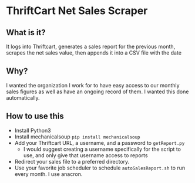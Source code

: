 # ThriftCart Net Sales Scraper

## What is it?

It logs into Thriftcart, generates a sales report for the previous month, scrapes the net sales value, then appends it into a CSV file with the date

## Why?

I wanted the organization I work for to have easy access to our monthly sales figures as well as have an ongoing record of them. I wanted this done automatically.

## How to use this

- Install Python3
- Install mechanicalsoup `pip install mechanicalsoup`
- Add your Thriftcart URL, a username, and a password to `getReport.py`
  - I would suggest creating a username specifically for the script to use, and only give that username access to reports
- Redirect your sales file to a preferred directory.
- Use your favorite job scheduler to schedule `autoSalesReport.sh` to run every month. I use anacron.
